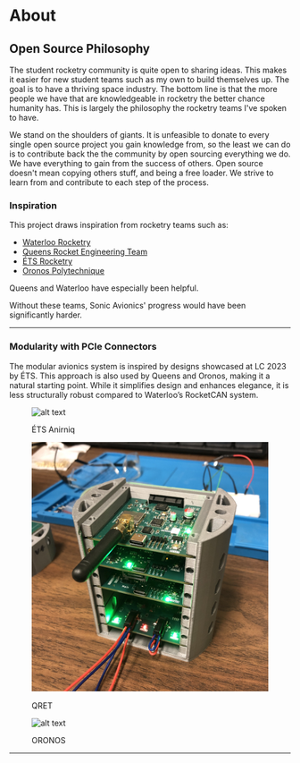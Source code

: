 # About

## Open Source Philosophy

The student rocketry community is quite open to sharing ideas. This makes it easier for new student teams such as my own to build themselves up. The goal is to have a thriving space industry. The bottom line is that the more people we have that are knowledgeable in rocketry the better chance humanity has. This is largely the philosophy the rocketry teams I've spoken to have. 

We stand on the shoulders of giants. It is unfeasible to donate to every single open source project you gain knowledge from, so the least we can do is to contribute back the the community by open sourcing everything we do. We have everything to gain from the success of others. Open source doesn't mean copying others stuff, and being a free loader. We strive to learn from and contribute to each step of the process.


### Inspiration

This project draws inspiration from rocketry teams such as:

- [Waterloo Rocketry](https://www.waterloorocketry.com/)
- [Queens Rocket Engineering Team](https://qret.ca/)
- [ÉTS Rocketry](https://rockets.etsmtl.ca/)
- [Oronos Polytechnique](https://oronospolytechnique.com/en.html)

Queens and Waterloo have especially been helpful.

Without these teams, Sonic Avionics' progress would have been significantly harder.

---


### Modularity with PCIe Connectors

The modular avionics system is inspired by designs showcased at LC 2023 by ÉTS. This approach is also used by Queens and Oronos, making it a natural starting point. While it simplifies design and enhances elegance, it is less structurally robust compared to Waterloo’s RocketCAN system.

<figure markdown="span">

  ![alt text](avionics/img/etes.bmp)
  <figcaption>ÉTS Anirniq</figcaption>

  ![alt text](avionics/img/qret.jpg)
  <figcaption>QRET</figcaption>

  ![alt text](avionics/img/oronos.bmp)
  <figcaption>ORONOS</figcaption>

</figure>

---